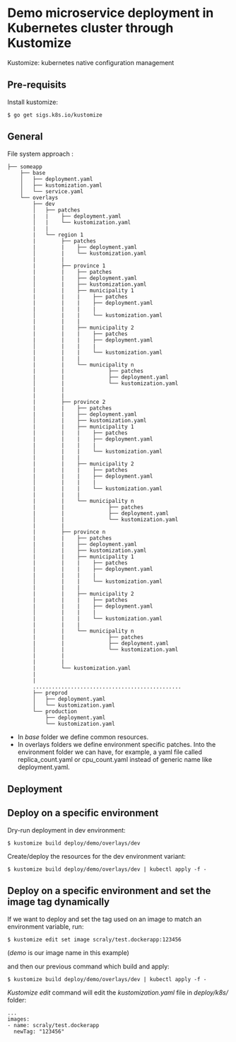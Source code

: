 # Demo microservice deployment in Kubernetes cluster through Kustomize

Kustomize: kubernetes native configuration management

## Pre-requisits

Install kustomize:

`$ go get sigs.k8s.io/kustomize`

## General

File system approach :

```
├── someapp
    ├── base
    │   ├── deployment.yaml
    │   ├── kustomization.yaml
    │   └── service.yaml
    └── overlays
        ├── dev
        │   ├── patches
        |   |    ├── deployment.yaml
        │   |    └── kustomization.yaml
        |   |
        |   └── region 1
        |        ├── patches
        |        |    ├── deployment.yaml
        │        |    └── kustomization.yaml
        |        | 
        |        ├── province 1
        |        |    ├── patches
        |        |    ├── deployment.yaml
        │        |    ├── kustomization.yaml
        |        |    ├── municipality 1 
        |        |    |    ├── patches
        |        |    |    ├── deployment.yaml
        |        |    |    |
        │        |    |    └── kustomization.yaml
        |        |    |
        |        |    ├── municipality 2 
        |        |    |    ├── patches
        |        |    |    ├── deployment.yaml
        │        |    |    |
        |        |    |    └── kustomization.yaml
        |        |    |
        |        |    └── municipality n 
        |        |              ├── patches
        |        |              ├── deployment.yaml
        │        |              └── kustomization.yaml
        |        |
        |        |
        |        ├── province 2
        |        |    ├── patches
        |        |    ├── deployment.yaml
        │        |    ├── kustomization.yaml
        |        |    ├── municipality 1 
        |        |    |    ├── patches
        |        |    |    ├── deployment.yaml
        |        |    |    |
        │        |    |    └── kustomization.yaml
        |        |    |
        |        |    ├── municipality 2 
        |        |    |    ├── patches
        |        |    |    ├── deployment.yaml
        │        |    |    |
        |        |    |    └── kustomization.yaml
        |        |    |
        |        |    └── municipality n 
        |        |              ├── patches
        |        |              ├── deployment.yaml
        │        |              └── kustomization.yaml
        |        |
        |        ├── province n
        |        |    ├── patches
        |        |    ├── deployment.yaml
        │        |    ├── kustomization.yaml
        |        |    ├── municipality 1 
        |        |    |    ├── patches
        |        |    |    ├── deployment.yaml
        |        |    |    |
        │        |    |    └── kustomization.yaml
        |        |    |
        |        |    ├── municipality 2 
        |        |    |    ├── patches
        |        |    |    ├── deployment.yaml
        │        |    |    |
        |        |    |    └── kustomization.yaml
        |        |    |
        |        |    └── municipality n 
        |        |              ├── patches
        |        |              ├── deployment.yaml
        │        |              └── kustomization.yaml
        |        | 
        |        |
        |        └── kustomization.yaml
        |
        |
        ...............................................
        ├── preprod
        │   ├── deployment.yaml
        │   └── kustomization.yaml
        └── production
            ├── deployment.yaml
            └── kustomization.yaml
```

* In *base* folder we define common resources.
* In overlays folders we define environment specific patches. Into the environment folder we can have, for example, a yaml file called replica_count.yaml or cpu_count.yaml instead of generic name like deployment.yaml.

## Deployment

## Deploy on a specific environment

Dry-run deployment in dev environment:

`$ kustomize build deploy/demo/overlays/dev`

Create/deploy the resources for the dev environment variant:

`$ kustomize build deploy/demo/overlays/dev | kubectl apply -f -`

## Deploy on a specific environment and set the image tag dynamically

If we want to deploy and set the tag used on an image to match an environment variable, run:

`$ kustomize edit set image scraly/test.dockerapp:123456`

(*demo* is our image name in this example)

and then our previous command which build and apply:

`$ kustomize build deploy/demo/overlays/dev | kubectl apply -f -`

*Kustomize edit* command will edit the *kustomization.yaml* file in *deploy/k8s/* folder:

```
...
images:
- name: scraly/test.dockerapp
  newTag: "123456"
```